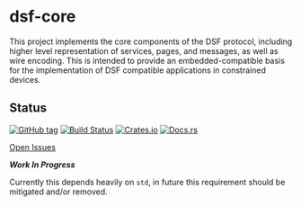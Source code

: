 # dsf-core

This project implements the core components of the DSF protocol, including higher level representation of services, pages, and messages, as well as wire encoding.
This is intended to provide an embedded-compatible basis for the implementation of DSF compatible applications in constrained devices.

## Status

[![GitHub tag](https://img.shields.io/github/tag/dist-svc/dsf-core.svg)](https://github.com/dist-svc/dsf-core)
[![Build Status](https://travis-ci.com/dist-svc/dsf-core.svg?branch=master)](https://travis-ci.com/dist-svc/dsf-core)
[![Crates.io](https://img.shields.io/crates/v/dsf-core.svg)](https://crates.io/crates/dsf-core)
[![Docs.rs](https://docs.rs/dsf-core/badge.svg)](https://docs.rs/dsf-core)

[Open Issues](https://github.com/dist-svc/dsf-core/issues)


***Work In Progress***

Currently this depends heavily on `std`, in future this requirement should be mitigated and/or removed.

